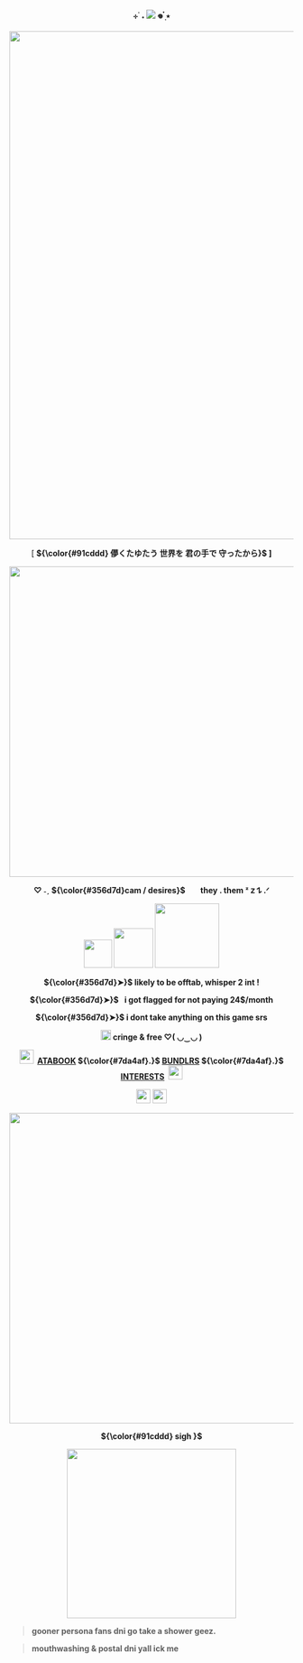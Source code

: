 <p align="center">
<h4 align="center"
 
⊹ ࣪ ˖  ![](https://komarev.com/ghpvc/?username=thedesires&label=𐙚+profile+views+++&color=3c555c)  𖦹 ๋࣭ ⭑ 

 </h4>
<p align="center">
 <img width="900" src="https://i.imgur.com/51lV6B3.gif"
 </p>
 <p align="center"> 
  [
 <strong>${\color{#91cddd}  儚くたゆたう 世界を 君の手で 守ったから‎}$
  ]
 </p>
 <p align="center"> 
 <img width="550" src="https://files.catbox.moe/vajk2x.webp"
 </p>
 <p align="center"> 
 ♡ ˗ˏ
  <strong>${\color{#356d7d}cam / desires}$⠀<img width="10" src="https://i.postimg.cc/X77FHRc6/m8sm67.gif" </strong>
‎ they . them  
 ᶻ 𝗓 𐰁 .ᐟ
<p align="center">
 <img width="50" src="https://files.catbox.moe/pu1y5m.gif"
 </p>
<img width="70" src="https://files.catbox.moe/bitsv3.gif"
 </p>
<img width="114" src="https://i.postimg.cc/h4Yy7kP7/7khp14.gif"
 </p>
  
  <p align="center"> 
  <strong>${\color{#356d7d}➤}$ likely to be offtab</strong>, whisper 2 int !
   </p>
  <p align="center"> 
  <strong>${\color{#356d7d}➤}$⠀i got flagged for not paying 24$/month</strong>
  </p>
  <p align="center">
  <strong>${\color{#356d7d}➤}$ i dont take </strong> anything on this game srs
  </p>
  <p align="center">
 <img width="18" src="https://i.postimg.cc/8CKKnRxT/xoei0d.gif"
 </p>
 cringe & free ♡( ◡‿◡ )
 </p>
  <p align="center">
 <img width="25" src="https://i.postimg.cc/PPn4KyhD/8-B74-C5-EC-2-F1-E-4-D5-F-9487-0976-BE9-D1-DD5.gif"
  </p>
 ‎ 
<a href="https://thedesires.atabook.org/">ATABOOK</a> ${\color{#7da4af}.}$ <a href="https://bundlrs.cc/makotoyuki">BUNDLRS</a> ${\color{#7da4af}.}$ <a href="https://listography.com/thedesires">INTERESTS</a>
 ‎ 
<img width="25" src="https://i.postimg.cc/ZWVxbhNP/D00-DBF85-666-B-4815-A380-79-B9-EB09-B41-A.gif"
  </p>
  <p align="center">
 <img width="25" src="https://i.postimg.cc/y6X911YZ/p0vl54.gif"
 </p>
 <img width="25" src="https://i.postimg.cc/hvb3skB5/hacgy6.gif"
  </p>
  <p align="center"> 
 <img width="550" src="https://files.catbox.moe/6bee02.webp"
  </p>
  <p align="center">
 </p>

 <p align="center"> 
<strong>${\color{#91cddd} sigh ‎}$
 </p>
<p align="center">
<img width="300"+length="300" src="https://i.pinimg.com/736x/45/af/1c/45af1c9cd14c6bd0a1fa9dfc4797781b.jpg"
<p/>

> gooner persona fans dni go take a shower geez.


> mouthwashing & postal dni yall ick me
